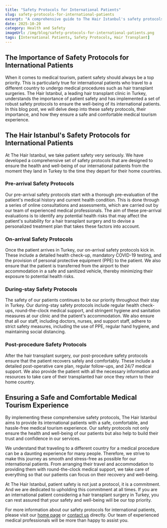 ```yaml
---
title: "Safety Protocols for International Patients"
slug: safety-protocols-for-international-patients
excerpt: "A comprehensive guide to The Hair Istanbul's safety protocols for international patients seeking hair transplant surgeries in Turkey."
date: 2025-10-20
category: Health and Safety
imageUrl: /img/blog/safety-protocols-for-international-patients.png
tags: [International Patients, Safety Protocols, Hair Transplant]
---
```


<h2>The Importance of Safety Protocols for International Patients</h2>

<p>When it comes to medical tourism, patient safety should always be a top priority. This is particularly true for international patients who travel to a different country to undergo medical procedures such as hair transplant surgeries. The Hair Istanbul, a leading hair transplant clinic in Turkey, understands the importance of patient safety and has implemented a set of robust safety protocols to ensure the well-being of its international patients. In this blog post, we will delve deep into these safety protocols, their importance, and how they ensure a safe and comfortable medical tourism experience.</p>

<h2>The Hair Istanbul's Safety Protocols for International Patients</h2>

<p>At The Hair Istanbul, we take patient safety very seriously. We have developed a comprehensive set of safety protocols that are designed to ensure the health and well-being of our international patients from the moment they land in Turkey to the time they depart for their home countries.</p>

<h3>Pre-arrival Safety Protocols</h3>

<p>Our pre-arrival safety protocols start with a thorough pre-evaluation of the patient's medical history and current health condition. This is done through a series of online consultations and assessments, which are carried out by our team of experienced medical professionals. The aim of these pre-arrival evaluations is to identify any potential health risks that may affect the patient's suitability for a hair transplant surgery and to devise a personalized treatment plan that takes these factors into account.</p>

<h3>On-arrival Safety Protocols</h3>

<p>Once the patient arrives in Turkey, our on-arrival safety protocols kick in. These include a detailed health check-up, mandatory COVID-19 testing, and the provision of personal protective equipment (PPE) to the patient. We also ensure that the patient is transferred from the airport to their accommodation in a safe and sanitized vehicle, thereby minimizing their exposure to potential health risks.</p>

<h3>During-stay Safety Protocols</h3>

<p>The safety of our patients continues to be our priority throughout their stay in Turkey. Our during-stay safety protocols include regular health check-ups, round-the-clock medical support, and stringent hygiene and sanitation measures at our clinic and the patient's accommodation. We also ensure that all our staff, including doctors, nurses, and support staff, adhere to strict safety measures, including the use of PPE, regular hand hygiene, and maintaining social distancing.</p>

<h3>Post-procedure Safety Protocols</h3>

<p>After the hair transplant surgery, our post-procedure safety protocols ensure that the patient recovers safely and comfortably. These include a detailed post-operative care plan, regular follow-ups, and 24/7 medical support. We also provide the patient with all the necessary information and resources to take care of their transplanted hair once they return to their home country.</p>

<h2>Ensuring a Safe and Comfortable Medical Tourism Experience</h2>

<p>By implementing these comprehensive safety protocols, The Hair Istanbul aims to provide its international patients with a safe, comfortable, and hassle-free medical tourism experience. Our safety protocols not only ensure the health and well-being of our patients but also help to build their trust and confidence in our services.</p>

<p>We understand that traveling to a different country for a medical procedure can be a daunting experience for many people. Therefore, we strive to make this journey as smooth and stress-free as possible for our international patients. From arranging their travel and accommodation to providing them with round-the-clock medical support, we take care of everything so that our patients can focus on their recovery and well-being.</p>

<p>At The Hair Istanbul, patient safety is not just a protocol, it is a commitment. And we are dedicated to upholding this commitment at all times. If you are an international patient considering a hair transplant surgery in Turkey, you can rest assured that your safety and well-being will be our top priority.</p>

<p>For more information about our safety protocols for international patients, please visit our <a href="https://thehairistanbul.com">home page</a> or <a href="https://thehairistanbul.com/contact">contact us</a> directly. Our team of experienced medical professionals will be more than happy to assist you.</p>